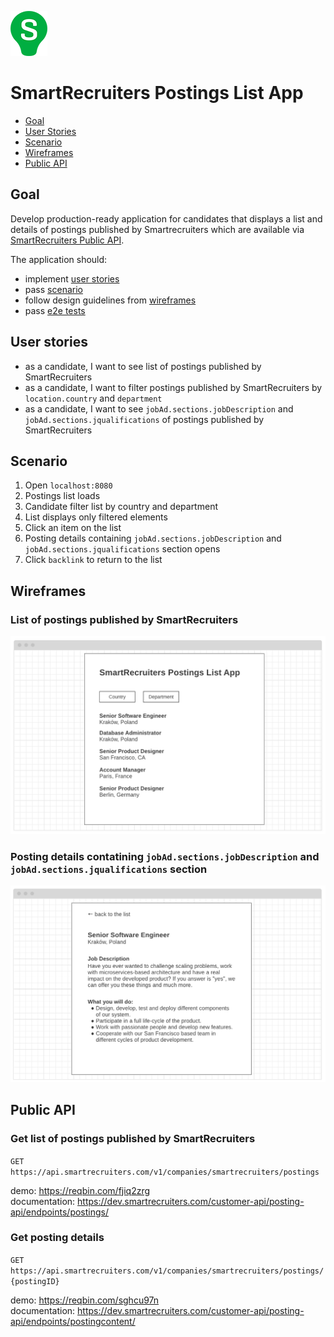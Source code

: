 !["sr_logo.png"](media/sr_logo.png)
# SmartRecruiters Postings List App 
- [Goal](#goal)
- [User Stories](#user-stories)
- [Scenario](#scenario)
- [Wireframes](#wireframes)
- [Public API](#public-api)

<a name="#goal"></a>
## Goal
Develop production-ready application for candidates that displays a list and details of postings published by Smartrecruiters which are available via [SmartRecruiters Public API](#public-api).

The application should:
- implement [user stories](#user-stories)
- pass [scenario](#scenario)
- follow design guidelines from [wireframes](#wireframes)
- pass [e2e tests](tests/README.md)  

<a name="#user-stories"></a>
## User stories
- as a candidate, I want to see list of postings published by SmartRecruiters   
- as a candidate, I want to filter postings published by SmartRecruiters by `location.country` and `department`
- as a candidate, I want to see `jobAd.sections.jobDescription` and `jobAd.sections.jqualifications` of postings published by SmartRecruiters

<a name="#scenario"></a>
## Scenario
1. Open `localhost:8080`
2. Postings list loads
3. Candidate filter list by country and department
4. List displays only filtered elements
5. Click an item on the list
6. Posting details containing `jobAd.sections.jobDescription` and `jobAd.sections.jqualifications` section opens
7. Click `backlink` to return to the list

<a name="#wireframes"></a>
## Wireframes
### List of postings published by SmartRecruiters
!["sr-app-list-design.png"](media/sr-app-list-design.png)

### Posting details contatining `jobAd.sections.jobDescription` and `jobAd.sections.jqualifications` section
!["sr-app-details-design.png"](media/sr-app-details-design.png)

<a name="#public-api"></a>
## Public API
### Get list of postings published by SmartRecruiters
```GET  https://api.smartrecruiters.com/v1/companies/smartrecruiters/postings``` 

demo: https://reqbin.com/fjiq2zrg    
documentation: https://dev.smartrecruiters.com/customer-api/posting-api/endpoints/postings/     

### Get posting details
```GET https://api.smartrecruiters.com/v1/companies/smartrecruiters/postings/{postingID}```  

demo: https://reqbin.com/sghcu97n       
documentation: https://dev.smartrecruiters.com/customer-api/posting-api/endpoints/postingcontent/    